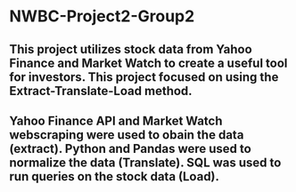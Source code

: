 # NWBC-Project2-Group2

## This project utilizes stock data from Yahoo Finance and Market Watch to create a useful tool for investors. This project focused on using the Extract-Translate-Load method.

## Yahoo Finance API and Market Watch webscraping were used to obain the data (extract). Python and Pandas were used to normalize the data (Translate). SQL was used to run queries on the stock data (Load).